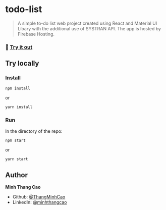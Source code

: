 # todo-list 

> A simple to-do list web project created using React and Material UI Libary with the additional use of SYSTRAN API. The app is hosted by Firebase Hosting.

### :link: [Try it out](https://todo-list-4bdd6.firebaseapp.com/)

## Try locally

### Install

```sh
npm install
```
or 
```sh
yarn install
```

### Run

In the directory of the repo:
```sh
npm start
```
or
```sh
yarn start
```

## Author

**Minh Thang Cao**

* Github: [@ThangMinhCao](https://github.com/ThangMinhCao)
* LinkedIn: [@minhthangcao](https://linkedin.com/in/minhthangcao)
